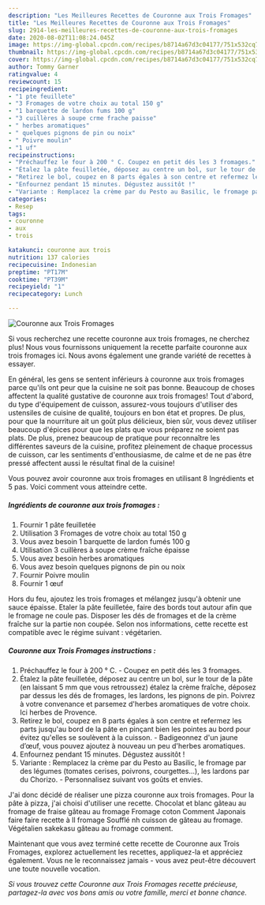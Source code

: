 ```yaml
---
description: "Les Meilleures Recettes de Couronne aux Trois Fromages"
title: "Les Meilleures Recettes de Couronne aux Trois Fromages"
slug: 2914-les-meilleures-recettes-de-couronne-aux-trois-fromages
date: 2020-08-02T11:08:24.045Z
image: https://img-global.cpcdn.com/recipes/b8714a67d3c04177/751x532cq70/couronne-aux-trois-fromages-photo-principale-de-la-recette.jpg
thumbnail: https://img-global.cpcdn.com/recipes/b8714a67d3c04177/751x532cq70/couronne-aux-trois-fromages-photo-principale-de-la-recette.jpg
cover: https://img-global.cpcdn.com/recipes/b8714a67d3c04177/751x532cq70/couronne-aux-trois-fromages-photo-principale-de-la-recette.jpg
author: Tommy Garner
ratingvalue: 4
reviewcount: 15
recipeingredient:
- "1 pte feuillete"
- "3 Fromages de votre choix au total 150 g"
- "1 barquette de lardon fums 100 g"
- "3 cuillères à soupe crme frache paisse"
- " herbes aromatiques"
- " quelques pignons de pin ou noix"
- " Poivre moulin"
- "1 uf"
recipeinstructions:
- "Préchauffez le four à 200 ° C. Coupez en petit dés les 3 fromages."
- "Étalez la pâte feuilletée, déposez au centre un bol, sur le tour de la pâte (en laissant 5 mm que vous retroussez) étalez la crème fraîche, déposez par dessus les dés de fromages, les lardons, les pignons de pin. Poivrez à votre convenance et parsemez d&#39;herbes aromatiques de votre choix. Ici herbes de Provence."
- "Retirez le bol, coupez en 8 parts égales à son centre et refermez les parts jusqu&#39;au bord de la pâte en pinçant bien les pointes au bord pour évitez qu&#39;elles se soulèvent à la cuisson. Badigeonnez d&#39;un jaune d’œuf, vous pouvez ajoutez à nouveau un peu d&#39;herbes aromatiques."
- "Enfournez pendant 15 minutes. Dégustez aussitôt !"
- "Variante : Remplacez la crème par du Pesto au Basilic, le fromage par des légumes (tomates cerises, poivrons, courgettes...), les lardons par du Chorizo. Personnalisez suivant vos goûts et envies."
categories:
- Resep
tags:
- couronne
- aux
- trois

katakunci: couronne aux trois 
nutrition: 137 calories
recipecuisine: Indonesian
preptime: "PT17M"
cooktime: "PT39M"
recipeyield: "1"
recipecategory: Lunch

---
```



![Couronne aux Trois Fromages](https://img-global.cpcdn.com/recipes/b8714a67d3c04177/751x532cq70/couronne-aux-trois-fromages-photo-principale-de-la-recette.jpg)

Si vous recherchez une recette couronne aux trois fromages, ne cherchez plus! Nous vous fournissons uniquement la recette parfaite couronne aux trois fromages ici. Nous avons également une grande variété de recettes à essayer.

En général, les gens se sentent inférieurs à couronne aux trois fromages parce qu'ils ont peur que la cuisine ne soit pas bonne. Beaucoup de choses affectent la qualité gustative de couronne aux trois fromages! Tout d'abord, du type d'équipement de cuisson, assurez-vous toujours d'utiliser des ustensiles de cuisine de qualité, toujours en bon état et propres. De plus, pour que la nourriture ait un goût plus délicieux, bien sûr, vous devez utiliser beaucoup d'épices pour que les plats que vous préparez ne soient pas plats. De plus, prenez beaucoup de pratique pour reconnaître les différentes saveurs de la cuisine, profitez pleinement de chaque processus de cuisson, car les sentiments d'enthousiasme, de calme et de ne pas être pressé affectent aussi le résultat final de la cuisine!

<!--inarticleads1-->

Vous pouvez avoir couronne aux trois fromages en utilisant 8 Ingrédients et 5 pas. Voici comment vous atteindre cette.

##### Ingrédients de couronne aux trois fromages :

1. Fournir 1 pâte feuilletée
1. Utilisation 3 Fromages de votre choix au total 150 g
1. Vous avez besoin 1 barquette de lardon fumés 100 g
1. Utilisation 3 cuillères à soupe crème fraîche épaisse
1. Vous avez besoin  herbes aromatiques
1. Vous avez besoin  quelques pignons de pin ou noix
1. Fournir  Poivre moulin
1. Fournir 1 œuf


Hors du feu, ajoutez les trois fromages et mélangez jusqu&#39;à obtenir une sauce épaisse. Etaler la pâte feuilletée, faire des bords tout autour afin que le fromage ne coule pas. Disposer les dés de fromages et de la crème fraîche sur la partie non coupée. Selon nos informations, cette recette est compatible avec le régime suivant : végétarien. 

<!--inarticleads2-->

##### Couronne aux Trois Fromages instructions :

1. Préchauffez le four à 200 ° C. - Coupez en petit dés les 3 fromages.
1. Étalez la pâte feuilletée, déposez au centre un bol, sur le tour de la pâte (en laissant 5 mm que vous retroussez) étalez la crème fraîche, déposez par dessus les dés de fromages, les lardons, les pignons de pin. Poivrez à votre convenance et parsemez d&#39;herbes aromatiques de votre choix. Ici herbes de Provence.
1. Retirez le bol, coupez en 8 parts égales à son centre et refermez les parts jusqu&#39;au bord de la pâte en pinçant bien les pointes au bord pour évitez qu&#39;elles se soulèvent à la cuisson. - Badigeonnez d&#39;un jaune d’œuf, vous pouvez ajoutez à nouveau un peu d&#39;herbes aromatiques.
1. Enfournez pendant 15 minutes. Dégustez aussitôt !
1. Variante : Remplacez la crème par du Pesto au Basilic, le fromage par des légumes (tomates cerises, poivrons, courgettes...), les lardons par du Chorizo. - Personnalisez suivant vos goûts et envies.


J&#39;ai donc décidé de réaliser une pizza couronne aux trois fromages. Pour la pâte à pizza, j&#39;ai choisi d&#39;utiliser une recette. Chocolat et blanc gâteau au fromage de fraise gâteau au fromage Fromage coton Comment Japonais faire faire recette à Il fromage Soufflé nh cuisson de gâteau au fromage. Végétalien sakekasu gâteau au fromage comment. 

<!--inarticleads1-->

<p>
Maintenant que vous avez terminé cette recette de Couronne aux Trois Fromages, explorez actuellement les recettes, appliquez-la et appréciez également. Vous ne le reconnaissez jamais - vous avez peut-être découvert une toute nouvelle vocation.
</p>

<p>
<i>Si vous trouvez cette Couronne aux Trois Fromages recette précieuse, partagez-la avec vos bons amis ou votre famille, merci et bonne chance.</i>
</p>
